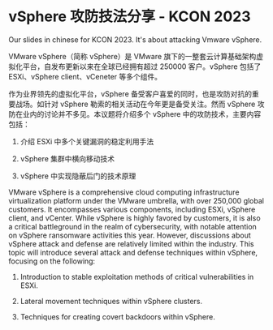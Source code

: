 # vSphere 攻防技法分享 - KCON 2023



Our slides in chinese for KCON 2023. It's about attacking Vmware vSphere.


VMware vSphere（简称 vSphere）是 VMware 旗下的一整套云计算基础架构虚拟化平台，自发布更新以来在全球已经拥有超过 250000 客户。vSphere 包括了 ESXi、vSphere client、vCeneter 等多个组件。



作为业界领先的虚拟化平台，vSphere 备受客户喜爱的同时，也是攻防对抗的重要战场。如针对 vSphere 勒索的相关活动在今年更是备受关注。然而 vSphere 攻防在业内的讨论并不多见。本议题将介绍多个 vSphere 中的攻防技术，主要内容包括：



1. 介绍 ESXi 中多个关键漏洞的稳定利用手法

2. vSphere 集群中横向移动技术

3. vSphere 中实现隐蔽后门的技术原理


VMware vSphere is a comprehensive cloud computing infrastructure virtualization platform under the VMware umbrella, with over 250,000 global customers. It encompasses various components, including ESXi, vSphere client, and vCenter. While vSphere is highly favored by customers, it is also a critical battleground in the realm of cybersecurity, with notable attention on vSphere ransomware activities this year. However, discussions about vSphere attack and defense are relatively limited within the industry. This topic will introduce several attack and defense techniques within vSphere, focusing on the following:

1. Introduction to stable exploitation methods of critical vulnerabilities in ESXi.

2. Lateral movement techniques within vSphere clusters.

3. Techniques for creating covert backdoors within vSphere.
